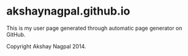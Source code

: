 akshaynagpal.github.io
======================
This is my user page generated through automatic page generator on GitHub.

Copyright Akshay Nagpal 2014.
